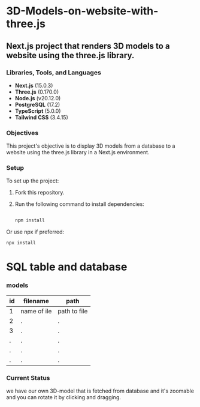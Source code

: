 # 3D-Models-on-website-with-three.js

## Next.js project that renders 3D models to a website using the three.js library.

### Libraries, Tools, and Languages

- **Next.js** (15.0.3)
- **Three.js** (0.170.0)
- **Node.js** (v20.12.0)
- **PostgreSQL** (17.2)
- **TypeScript** (5.0.0)
- **Tailwind CSS** (3.4.15)

### Objectives

This project's objective is to display 3D models from a database to a website using the three.js library in a Next.js environment.

### Setup

To set up the project:

1. Fork this repository.
2. Run the following command to install dependencies:

   ```bash
   
   npm install

Or use npx if preferred:

    npx install

# SQL table and database

### models

| id           | filename     | path         |
|--------------|--------------|--------------|
| 1            | name of ile  | path to file |
| 2            | .            | .            |
| 3            | .            | .            |
| .            | .            | .            |
| .            | .            | .            |
| .            | .            | .            |


### Current Status

we have our own 3D-model that is fetched from database and it's zoomable and you can rotate it by clicking and dragging.
